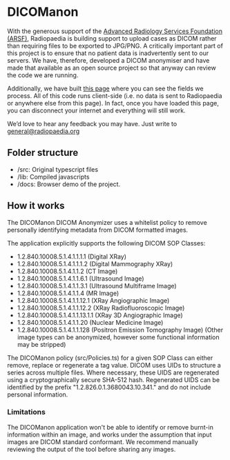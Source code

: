 # DICOManon

With the generous support of the [Advanced Radiology Services Foundation (ARSF)](https://bitly.com/ARSFrad), Radiopaedia is building support to upload cases as DICOM rather than requiring files to be exported to JPG/PNG. A critically important part of this project is to ensure that no patient data is inadvertently sent to our servers. We have, therefore, developed a DICOM anonymiser and have made that available as an open source project so that anyway can review the code we are running.

Additionally, we have built [this page](https://radiopaedia.org/standalone_dicom_anonymizer) where you can see the fields we process. All of this code runs client-side (i.e. no data is sent to Radiopaedia or anywhere else from this page). In fact, once you have loaded this page, you can disconnect your internet and everything will still work.

We’d love to hear any feedback you may have. Just write to general@radiopaedia.org

## Folder structure

 * /src: Original typescript files
 * /lib: Compiled javascripts
 * /docs: Browser demo of the project.

## How it works
The DICOManon DICOM Anonymizer uses a whitelist policy to remove personally identifying metadata from DICOM formatted images.

The application explicitly supports the following DICOM SOP Classes:
 * 1.2.840.10008.5.1.4.1.1.1.1 (Digital XRay)
 * 1.2.840.10008.5.1.4.1.1.1.2 (Digital Mammography XRay)
 * 1.2.840.10008.5.1.4.1.1.2 (CT Image)
 * 1.2.840.10008.5.1.4.1.1.6.1 (Ultrasound Image)
 * 1.2.840.10008.5.1.4.1.1.3.1 (Ultrasound Multiframe Image)
 * 1.2.840.10008.5.1.4.1.1.4 (MR Image)
 * 1.2.840.10008.5.1.4.1.1.12.1 (XRay Angiographic Image)
 * 1.2.840.10008.5.1.4.1.1.12.2 (XRay Radiofluoroscopic Image)
 * 1.2.840.10008.5.1.4.1.1.13.1.1 (XRay 3D Angiographic Image)
 * 1.2.840.10008.5.1.4.1.1.20 (Nuclear Medicine Image)
 * 1.2.840.10008.5.1.4.1.1.128 (Positron Emission Tomography Image)
(Other image types can be anonymized, however some functional information may be stripped)

The DICOManon policy (src/Policies.ts) for a given SOP Class can either remove, replace or regenerate a tag value.
DICOM uses UIDs to structure a series across multiple files. Where necessary, these UIDS are regenerated using a cryptographically secure SHA-512 hash. Regenerated UIDS can be identified by the prefix "1.2.826.0.1.3680043.10.341." and do not include personal information.

### Limitations
The DICOManon application won't be able to identify or remove burnt-in information within an image, and works under the assumption that input images are DICOM standard conformant. We recommend manually reviewing the output of the tool before sharing any images.
